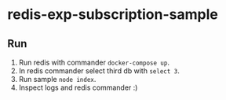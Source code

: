 # redis-exp-subscription-sample 

## Run

1. Run redis with commander `docker-compose up`.
2. In redis commander select third db with `select 3`.
3. Run sample `node index`.
4. Inspect logs and redis commander :)
